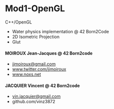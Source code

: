Mod1-OpenGL
==============

C++/OpenGL
- Water physics implementation @ 42 Born2Code
- 2D Isometric Projection
- Glut

#### MOIROUX Jean-Jacques @ 42 Born2code
- jjmoiroux@gmail.com
- www.twitter.com/jjmoiroux
- www.noxs.net

#### JACQUIER Vincent @ 42 Born2code
- vin.jacquier@gmail.com
- github.com/vinz3872

